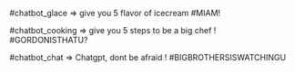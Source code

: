 #chatbot_glace => give you 5 flavor of icecream #MIAM!

#chatbot_cooking => give you 5 steps to be a big chef ! #GORDONISTHATU?

#chatbot_chat => Chatgpt, dont be afraid ! #BIGBROTHERSISWATCHINGU
